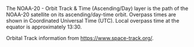 The NOAA-20 - Orbit Track & Time (Ascending/Day) layer is the path of the NOAA-20 satellite on its ascending/day-time orbit. Overpass times are shown in Coordinated Universal Time (UTC). Local overpass time at the equator is approximately 13:30.

Orbital Track information from <https://www.space-track.org/>.
